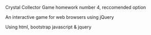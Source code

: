 Crystal Collector Game
homework number 4, reccomended option

An interactive game for web browsers using jQuery

Using html, bootstrap javascript & jquery